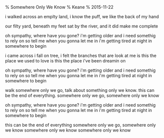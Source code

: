% Somewhere Only We Know
% Keane
% 2015-11-22

i walked across an emplty land,
i know the puff, we like the back of my hand

our filty yard, beneath my feet
sat by the river, and it did make me complete

oh sympathy, where have you gone?
i'm getting older and i need somethig to rely on
so tell me when you gonna let me in
i'm getting tired at night in somewhere to begin

i came across i fall on tree,
i felt the branches that are look at me
is this the place we used to love
is this the place i've been dreamin on

oh sympathy, where have you gone?
i'm getting older and i need somethig to rely on
so tell me when you gonna let me in
i'm getting tired at night in somewhere to begin

walk somewhere only we go,
talk about something only we know.
this can be the end of everything.
somewhere only we go,
somewhere only we know

oh sympathy, where have you gone?
i'm getting older and i need somethig to rely on
so tell me when you gonna let me in
i'm getting tired at night in somewhere to begin

this can be the end of everything
somewhere only we go,
somewhere only we know
somewhere only we know
somewhere only we know